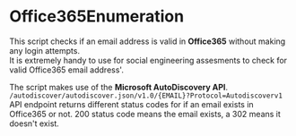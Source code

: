 # Office365Enumeration  
This script checks if an email address is valid in **Office365** without making any login attempts.  
It is extremely handy to use for social engineering assesments to check for valid Office365 email address'.  

The script makes use of the **Microsoft AutoDiscovery API**.  
``` /autodiscover/autodiscover.json/v1.0/{EMAIL}?Protocol=Autodiscoverv1 ``` API endpoint returns different status codes for if an email exists in Office365 or not. 200 status code means the email exists, a 302 means it doesn't exist.  


